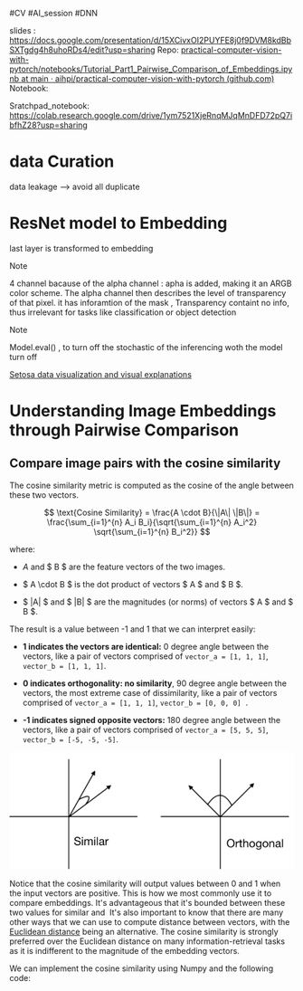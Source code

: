 #CV #AI_session #DNN 


slides : https://docs.google.com/presentation/d/15XCivxOI2PUYFE8j0f9DVM8kdBbSXTgdg4h8uhoRDs4/edit?usp=sharing
Repo: [practical-computer-vision-with-pytorch/notebooks/Tutorial_Part1_Pairwise_Comparison_of_Embeddings.ipynb at main · aihpi/practical-computer-vision-with-pytorch (github.com)](https://github.com/aihpi/practical-computer-vision-with-pytorch/blob/main/notebooks/Tutorial_Part1_Pairwise_Comparison_of_Embeddings.ipynb)
Notebook: 

Sratchpad_notebook: https://colab.research.google.com/drive/1ym7521XjeRnqMJqMnDFD72pQ7ibfhZ28?usp=sharing


# data Curation 


data leakage --> 
avoid all duplicate 


# ResNet model to Embedding 

last layer is transformed to embedding 

> [!NOTE]
> 4 channel bacause of the alpha channel : 
> apha is added, making it an ARGB color scheme. The alpha channel then describes the level of transparency of that pixel. 
> it has inforamtion of the mask , Transparency containt no info, thus irrelevant for tasks like classification or object detection


> [!NOTE]
> Model.eval() , to turn off the stochastic of the inferencing woth the model 
> turn off 


[Setosa data visualization and visual explanations](https://setosa.io/#/)



#  Understanding Image Embeddings through Pairwise Comparison

## Compare image pairs with the cosine similarity

  

The cosine similarity metric is computed as the cosine of the angle between these two vectors.

  

$$ \text{Cosine Similarity} = \frac{A \cdot B}{\|A\| \|B\|} = \frac{\sum_{i=1}^{n} A_i B_i}{\sqrt{\sum_{i=1}^{n} A_i^2} \sqrt{\sum_{i=1}^{n} B_i^2}} $$

  
  
  

where:
- $A$ and $ B $ are the feature vectors of the two images.

- $ A \cdot B $ is the dot product of vectors $ A $ and $ B $.

- $ \|A\| $ and $ \|B\| $ are the magnitudes (or norms) of vectors $ A $ and $ B $.

  

The result is a value between -1 and 1 that we can interpret easily:

- **1 indicates the vectors are identical:** 0 degree angle between the vectors, like a pair of vectors comprised of `vector_a = [1, 1, 1]`, `vector_b = [1, 1, 1]`.

- **0 indicates orthogonality: no similarity**, 90 degree angle between the vectors, the most extreme case of dissimilarity, like a pair of vectors comprised of `vector_a = [1, 1, 1]`, `vector_b = [0, 0, 0]`  .

- **-1 indicates signed opposite vectors:** 180 degree angle between the vectors, like a pair of vectors comprised of `vector_a = [5, 5, 5]`, `vector_b = [-5, -5, -5]`.

  

![](https://github.com/andandandand/image-dataset-curation/blob/main/images/orthogonal.png?raw=true)

  
  

Notice that the cosine similarity will output values between 0 and 1 when the input vectors are positive. This is how we most commonly use it to compare embeddings. It's advantageous that it's bounded between these two values for similar and  It's also important to know that there are many other ways that we can use to compute distance between vectors, with the [Euclidean distance](https://en.wikipedia.org/wiki/Euclidean_distance) being an alternative. The cosine similarity is strongly preferred over the Euclidean distance on many information-retrieval tasks as it is indifferent to the magnitude of the embedding vectors.

  

We can implement the cosine similarity using Numpy and the following code: